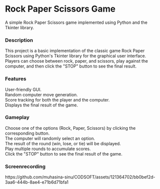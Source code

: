 <h1>Rock Paper Scissors Game  </h1>
A simple Rock Paper Scissors game implemented using Python and the Tkinter library.

<h3>Description  </h3>
This project is a basic implementation of the classic game Rock Paper Scissors using Python's Tkinter library for the graphical user interface. Players can choose between rock, paper, and scissors, play against the computer, and then click the "STOP" button to see the final result.

<h3>Features  </h3>
User-friendly GUI.<br>
Random computer move generation.<br>
Score tracking for both the player and the computer.<br>
Displays the final result of the game.

<h3>Gameplay  </h3>
Choose one of the options (Rock, Paper, Scissors) by clicking the corresponding button.<br>
The computer will randomly select an option.<br>
The result of the round (win, lose, or tie) will be displayed.<br>
Play multiple rounds to accumulate scores.<br>
Click the "STOP" button to see the final result of the game.

<h3>Screenrecording</h3>  
https://github.com/muhasina-sinu/CODSOFT/assets/121364702/bb0bef2d-3aa6-444b-8ae4-e71b6d71bfa1

